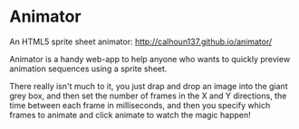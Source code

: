Animator
========

An HTML5 sprite sheet animator: http://calhoun137.github.io/animator/

Animator is a handy web-app to help anyone who wants to quickly preview animation sequences using a sprite sheet.

There really isn't much to it, you just drap and drop an image into the giant grey box, and then set the number of
frames in the X and Y directions, the time between each frame in milliseconds, and then you specify which frames to
animate and click animate to watch the magic happen!

